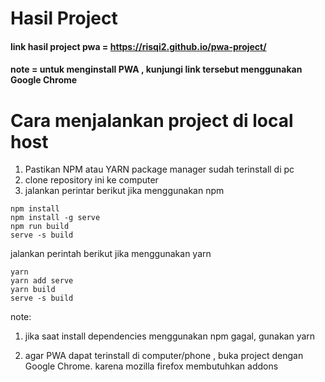# Hasil Project

#### link hasil project pwa = https://risqi2.github.io/pwa-project/ 
#### note = **untuk menginstall PWA , kunjungi link tersebut menggunakan Google Chrome**

# Cara menjalankan project di local host

1. Pastikan NPM atau YARN package manager sudah terinstall di pc
2. clone repository ini ke computer 
3. jalankan perintar berikut jika menggunakan npm

```
npm install
npm install -g serve
npm run build
serve -s build
```
jalankan perintah berikut jika menggunakan yarn
```
yarn
yarn add serve
yarn build
serve -s build
```

note:
1. jika saat install dependencies menggunakan npm gagal,
gunakan yarn

2. agar PWA dapat terinstall di computer/phone ,
buka project dengan Google Chrome.
karena mozilla firefox membutuhkan addons



